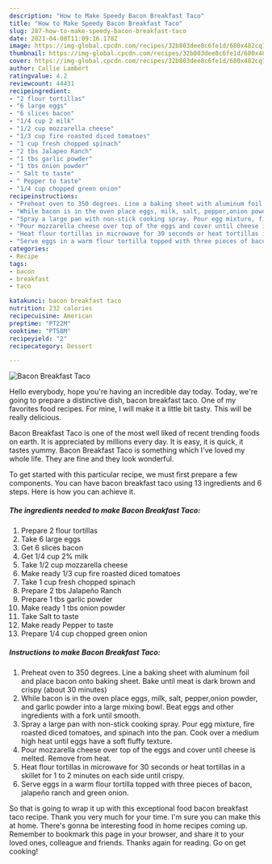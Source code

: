 ```yaml
---
description: "How to Make Speedy Bacon Breakfast Taco"
title: "How to Make Speedy Bacon Breakfast Taco"
slug: 287-how-to-make-speedy-bacon-breakfast-taco
date: 2021-04-08T11:09:16.178Z
image: https://img-global.cpcdn.com/recipes/32b803dee8c6fe1d/680x482cq70/bacon-breakfast-taco-recipe-main-photo.jpg
thumbnail: https://img-global.cpcdn.com/recipes/32b803dee8c6fe1d/680x482cq70/bacon-breakfast-taco-recipe-main-photo.jpg
cover: https://img-global.cpcdn.com/recipes/32b803dee8c6fe1d/680x482cq70/bacon-breakfast-taco-recipe-main-photo.jpg
author: Callie Lambert
ratingvalue: 4.2
reviewcount: 44431
recipeingredient:
- "2 flour tortillas"
- "6 large eggs"
- "6 slices bacon"
- "1/4 cup 2 milk"
- "1/2 cup mozzarella cheese"
- "1/3 cup fire roasted diced tomatoes"
- "1 cup fresh chopped spinach"
- "2 tbs Jalapeo Ranch"
- "1 tbs garlic powder"
- "1 tbs onion powder"
- " Salt to taste"
- " Pepper to taste"
- "1/4 cup chopped green onion"
recipeinstructions:
- "Preheat oven to 350 degrees. Line a baking sheet with aluminum foil and place bacon onto baking sheet. Bake until meat is dark brown and crispy (about 30 minutes)"
- "While bacon is in the oven place eggs, milk, salt, pepper,onion powder, and garlic powder into a large mixing bowl. Beat eggs and other ingredients with a fork until smooth."
- "Spray a large pan with non-stick cooking spray. Pour egg mixture, fire roasted diced tomatoes, and spinach into the pan. Cook over a medium high heat until eggs have a soft fluffy texture."
- "Pour mozzarella cheese over top of the eggs and cover until cheese is melted. Remove from heat."
- "Heat flour tortillas in microwave for 30 seconds or heat tortillas in a skillet for 1 to 2 minutes on each side until crispy."
- "Serve eggs in a warm flour tortilla topped with three pieces of bacon, jalapeño ranch and green onion."
categories:
- Recipe
tags:
- bacon
- breakfast
- taco

katakunci: bacon breakfast taco 
nutrition: 232 calories
recipecuisine: American
preptime: "PT22M"
cooktime: "PT58M"
recipeyield: "2"
recipecategory: Dessert

---
```



![Bacon Breakfast Taco](https://img-global.cpcdn.com/recipes/32b803dee8c6fe1d/680x482cq70/bacon-breakfast-taco-recipe-main-photo.jpg)

Hello everybody, hope you're having an incredible day today. Today, we're going to prepare a distinctive dish, bacon breakfast taco. One of my favorites food recipes. For mine, I will make it a little bit tasty. This will be really delicious.



Bacon Breakfast Taco is one of the most well liked of recent trending foods on earth. It is appreciated by millions every day. It is easy, it is quick, it tastes yummy. Bacon Breakfast Taco is something which I've loved my whole life. They are fine and they look wonderful.


To get started with this particular recipe, we must first prepare a few components. You can have bacon breakfast taco using 13 ingredients and 6 steps. Here is how you can achieve it.

<!--inarticleads1-->

##### The ingredients needed to make Bacon Breakfast Taco:

1. Prepare 2 flour tortillas
1. Take 6 large eggs
1. Get 6 slices bacon
1. Get 1/4 cup 2% milk
1. Take 1/2 cup mozzarella cheese
1. Make ready 1/3 cup fire roasted diced tomatoes
1. Take 1 cup fresh chopped spinach
1. Prepare 2 tbs Jalapeño Ranch
1. Prepare 1 tbs garlic powder
1. Make ready 1 tbs onion powder
1. Take  Salt to taste
1. Make ready  Pepper to taste
1. Prepare 1/4 cup chopped green onion




<!--inarticleads2-->

##### Instructions to make Bacon Breakfast Taco:

1. Preheat oven to 350 degrees. Line a baking sheet with aluminum foil and place bacon onto baking sheet. Bake until meat is dark brown and crispy (about 30 minutes)
1. While bacon is in the oven place eggs, milk, salt, pepper,onion powder, and garlic powder into a large mixing bowl. Beat eggs and other ingredients with a fork until smooth.
1. Spray a large pan with non-stick cooking spray. Pour egg mixture, fire roasted diced tomatoes, and spinach into the pan. Cook over a medium high heat until eggs have a soft fluffy texture.
1. Pour mozzarella cheese over top of the eggs and cover until cheese is melted. Remove from heat.
1. Heat flour tortillas in microwave for 30 seconds or heat tortillas in a skillet for 1 to 2 minutes on each side until crispy.
1. Serve eggs in a warm flour tortilla topped with three pieces of bacon, jalapeño ranch and green onion.




So that is going to wrap it up with this exceptional food bacon breakfast taco recipe. Thank you very much for your time. I'm sure you can make this at home. There's gonna be interesting food in home recipes coming up. Remember to bookmark this page in your browser, and share it to your loved ones, colleague and friends. Thanks again for reading. Go on get cooking!
